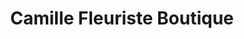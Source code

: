 ---
title: "Camille Fleuriste Boutique"
url: /pierrefonds/camille-fleuriste-boutique/
shop: Blumen
---